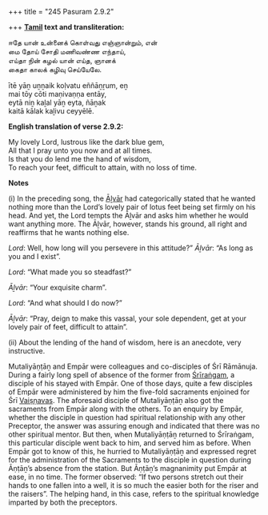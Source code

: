 +++
title = "245 Pasuram 2.9.2"

+++
**[Tamil](/definition/tamil#history "show Tamil definitions") text and transliteration:**

ஈதே யான் உன்னைக் கொள்வது எஞ்ஞான்றும், என்  
மை தோய் சோதி மணிவண்ண எந்தாய்,  
எய்தா நின் கழல் யான் எய்த, ஞானக்  
கைதா காலக் கழிவு செய்யேலே.

ītē yāṉ uṉṉaik koḷvatu eññāṉṟum, eṉ  
mai tōy cōti maṇivaṇṇa entāy,  
eytā niṉ kaḻal yāṉ eyta, ñāṉak  
kaitā kālak kaḻivu ceyyēlē.

**English translation of verse 2.9.2:**

My lovely Lord, lustrous like the dark blue gem,  
All that I pray unto you now and at all times.  
Is that you do lend me the hand of wisdom,  
To reach your feet, difficult to attain, with no loss of time.

**Notes**

\(i\) In the preceding song, the [Āḻvār](/definition/aḻvar#vaishnavism "show Āḻvār definitions") had categorically stated that he wanted nothing more than the Lord’s lovely pair of lotus feet being set firmly on his head. And yet, the Lord tempts the Āḻvār and asks him whether he would want anything more. The Āḻvār, however, stands his ground, all right and reaffirms that he wants nothing else.

*Lord*: Well, how long will you persevere in this attitude?” *Āḻvār*: “As long as you and I exist”.

*Lord*: “What made you so steadfast?”

*Āḻvār*: “Your exquisite charm”.

*Lord*: “And what should I do now?”

*Āḻvār*: “Pray, deign to make this vassal, your sole dependent, get at your lovely pair of feet, difficult to attain”.

\(ii\) About the lending of the hand of wisdom, here is an anecdote, very instructive.

Mutaliyāṇṭāṉ and Empār were colleagues and co-disciples of Śrī Rāmānuja. During a fairly long spell of absence of the former from [Śrīraṅgam](/definition/shrirangam#vaishnavism "show Śrīraṅgam definitions"), a disciple of his stayed with Empār. One of those days, quite a few disciples of Empār were administered by him the five-fold sacraments enjoined for Śrī [Vaiṣṇavas](/definition/vaishnava#vaishnavism "show Vaiṣṇavas definitions"). The aforesaid disciple of Mutaliyāṇṭāṉ also got the sacraments from Empār along with the others. To an enquiry by Empār, whether the disciple in question had spiritual relationship with any other Preceptor, the answer was assuring enough and indicated that there was no other spiritual mentor. But then, when Mutaliyāṇṭāṉ returned to Śrīraṅgam, this particular disciple went back to him, and served him as before. When Empār got to know of this, he hurried to Mutaliyāṇṭāṉ and expressed regret for the administration of the Sacraments to the disciple in question during Āṇṭāṉ’s absence from the station. But Āṇṭāṉ’s magnanimity put Empār at ease, in no time. The former observed: “If two persons stretch out their hands to one fallen into a well, it is so much the easier both for the riser and the raisers”. The helping hand, in this case, refers to the spiritual knowledge imparted by both the preceptors.


